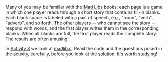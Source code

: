 Many of you may be familiar with the [Mad Libs](http://www.madlibs.com) books; each page is a game in which one player reads through a short story that contains fill-in blanks.
Each blank space is labeled with a part of speech, e.g., "noun", "verb", "adverb", and so forth.
The other players -- who cannot see the story -- respond with words, and the first player writes them in the corresponding blanks.
When all blanks are full, the first player reads the complete story.
The results are often amusing!

In [Activity 3](https://github.com/CS50Dartmouth21FS1/home/blob/fall21s1/activities/activity3) we look at [madlib.c](https://github.com/CS50Dartmouth21FS1/examples/blob/main/madlib.c).
Read the code and the questions posed in the activity, carefully, before you look at the 
[solution](https://github.com/CS50Dartmouth21FS1/home/blob/fall21s1/activities/activity3/solution.md).
It's worth studying!

